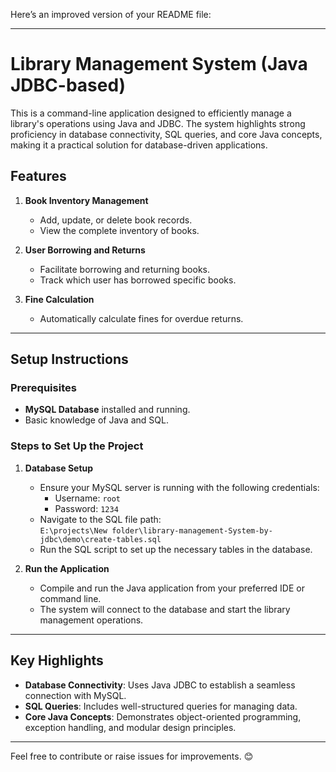 Here’s an improved version of your README file:

---

# Library Management System (Java JDBC-based)

This is a command-line application designed to efficiently manage a library's operations using Java and JDBC. The system highlights strong proficiency in database connectivity, SQL queries, and core Java concepts, making it a practical solution for database-driven applications.

## Features
1. **Book Inventory Management**  
   - Add, update, or delete book records.
   - View the complete inventory of books.

2. **User Borrowing and Returns**  
   - Facilitate borrowing and returning books.  
   - Track which user has borrowed specific books.

3. **Fine Calculation**  
   - Automatically calculate fines for overdue returns.

---

## Setup Instructions

### Prerequisites
- **MySQL Database** installed and running.
- Basic knowledge of Java and SQL.

### Steps to Set Up the Project
1. **Database Setup**  
   - Ensure your MySQL server is running with the following credentials:
     - Username: `root`
     - Password: `1234`
   - Navigate to the SQL file path:  
     `E:\projects\New folder\library-management-System-by-jdbc\demo\create-tables.sql`
   - Run the SQL script to set up the necessary tables in the database.

2. **Run the Application**  
   - Compile and run the Java application from your preferred IDE or command line.  
   - The system will connect to the database and start the library management operations.

---

## Key Highlights
- **Database Connectivity**: Uses Java JDBC to establish a seamless connection with MySQL.  
- **SQL Queries**: Includes well-structured queries for managing data.  
- **Core Java Concepts**: Demonstrates object-oriented programming, exception handling, and modular design principles.  

---

Feel free to contribute or raise issues for improvements. 😊  



